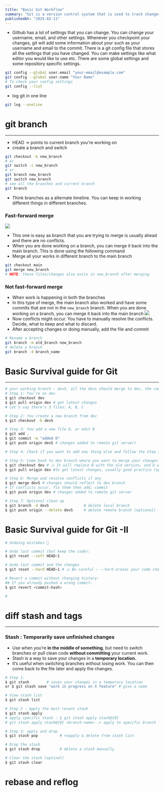 ```yaml
---
title: "Basic Git Workflow"
summary: "Git is a version control system that is used to track changes in the source code. It is a distributed version control system that is used to track changes in the source code",
publishedAt: "2025-02-11"
---
```


- Github has a lot of settings that you can change. You can change your username, email, and other settings. Whenever you checkpoint your changes, git will add some information about your such as your username and email to the commit. There is a git config file that stores all the settings that you have changed. You can make settings like what editor you would like to use etc. There are some global settings and some repository specific settings.
```sh
git config --global user.email "your-email@example.com"
git config --global user.name "Your Name"
# To check your config settings
git config --list
```
- log git in one line
```sh
git log --oneline
```

# git branch
---
- HEAD -> points to current branch you're working on
- create a branch and switch
```sh
git checkout -b new_branch
# or
git switch -c new_branch
# or
git branch new_branch
git switch new_branch
# see all the branches and current branch
git branch
```
- Think branches as a alternate timeline. You can keep in working different things in different branches.

### Fast-forward merge
![](https://docs.chaicode.com/_astro/fast-forward-merge.2JLs9oN__176LJB.webp)
- This one is easy as branch that you are trying to merge is usually ahead and there are no conflicts.
- When you are done working on a branch, you can merge it back into the main branch. This is done using the following command
- Merge all your works in different branch to the main branch
```sh
git checkout main
git merge new_branch
# NOTE: these files/changes also exits in new_branch after merging

```
### Not fast-forward merge
- When work is happening in both the branches
- In this type of merge, the main branch also worked and have some commits that are not in the `new_branch` branch. When you are done working on a branch, you can merge it back into the main branch
![](https://docs.chaicode.com/_astro/three-way-merge.C3EirtdW_Z1P6LdI.webp)
- Now conflicts might occur. You have to manually resolve the conflicts. Decide, what to keep and what to discard.
- After accepting changes or doing manually, add the file and commit

```sh
# Rename a branch
git branch -m old_branch new_branch
# delete a branch
git branch -d branch_name
```

# Basic Survival guide for Git
---
```zsh
# your working branch : devS, all the devs should merge to dev, the comes UAT, prod etc
# Step 1: You’re on dev
$ git checkout dev
$ git pull origin dev # get latest changes
# Let's say there’s 3 files: A, B, C

# Step 2: You create a new branch from dev
$ git checkout -b devS

# Step 3: You add a new file D, or edit B
$ git add .
$ git commit -m "added D"
$ git push origin devS # changes added to remote git server)

# Step 4: Check if you want to add any thing else and follow the Step 3

# Step 5: Come back to dev branch where you want to merge your changes
$ git checkout dev # ⚠️ It will replace B with the old version, and D will disappear — because dev never had them.
$ git pull origin dev #to get latest changes, usually good practice (optional)

# Step 6: Merge and resolve conflicts if any
$ git merge devS # changes should reflect to dev branch
# If conflicts occur, fix them then add, commit
$ git push origin dev # changes added to remote git server

# Step 7: Optional clean up
$ git branch -d devS                # delete local branch
$ git push origin --delete devS     # delete remote branch (optional)

```

# Basic Survival guide for Git -II

```sh
# Undoing mistakes 🔑

# Undo last commit (but keep the code):
$ git reset --soft HEAD~1

# Undo last commit and the changes
$ git reset --hard HEAD~1 # ⚠️ Be careful — --hard erases your code changes too.

# Revert a commit without changing history:
## If you already pushed a wrong commit:
$ git revert <commit-hash>

#

```


# diff stash and tags
---
### Stash : **Temporarily save unfinished changes**

- Use when you’re **in the middle of something**, but need to switch branches or pull clean code **without committing** your current work.
- Stash is a way to save your changes in a **temporary location.**
- It’s useful when switching branches without losing work. You can then come back to the file later and apply the changes.
```sh
# Step 1:
$ git stash        # saves your changes in a temporary location
or $ git stash save "work in progress on X feature" # give a name

# View stash list
$ git stash list

# Step 2 : Apply the most recent stash
$ git stash apply
# apply specific stash : $ git stash apply stash@{0}
# git stash apply stash@{0} <branch-name> -> apply to specific branch

# Step 3: apply and drop
$ git stash pop          # reapply & delete from stash list

# Drop the stash
$ git stash drop         # delete a stash manually

# Clear the stash (optinal)
$ git stash clear
```

# rebase and reflog
